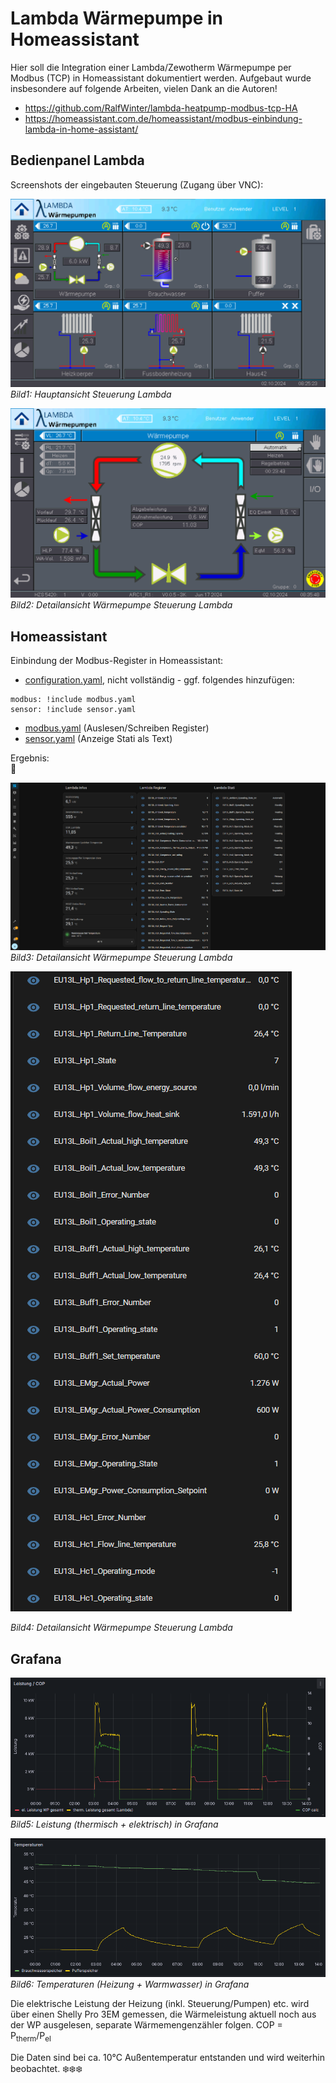 # Lambda Wärmepumpe in Homeassistant #

Hier soll die Integration einer Lambda/Zewotherm Wärmepumpe per Modbus (TCP) in Homeassistant dokumentiert werden. 
Aufgebaut wurde insbesondere auf folgende Arbeiten, vielen Dank an die Autoren!
 - <https://github.com/RalfWinter/lambda-heatpump-modbus-tcp-HA>
 - <https://homeassistant.com.de/homeassistant/modbus-einbindung-lambda-in-home-assistant/>


## Bedienpanel Lambda ##

Screenshots der eingebauten Steuerung (Zugang über VNC):

![Steuerung Lambda](/screenshots/lambda_main.png)
*Bild1: Hauptansicht Steuerung Lambda*


![Steuerung Lambda Detail](/screenshots/lambda_hp.png)
*Bild2: Detailansicht Wärmepumpe Steuerung Lambda*


## Homeassistant ##

Einbindung der Modbus-Register in Homeassistant:
- [configuration.yaml](/configuration.yaml), nicht vollständig - ggf. folgendes hinzufügen:
```
modbus: !include modbus.yaml
sensor: !include sensor.yaml
```
- [modbus.yaml](/modbus.yaml) (Auslesen/Schreiben Register)
- [sensor.yaml](/sensor.yaml) (Anzeige Stati als Text)  
  

Ergebnis:  
 :partying_face:  

![Homeassistant Lambda](/screenshots/HA-lambda.png)  
*Bild3: Detailansicht Wärmepumpe Steuerung Lambda*  

![Homeassistant Lambda Detail](/screenshots/HA-lambda-detail.png)

*Bild4: Detailansicht Wärmepumpe Steuerung Lambda*

## Grafana ##

![Grafana Leistungen](/screenshots/grafana-power.png)  
*Bild5: Leistung (thermisch + elektrisch) in Grafana*



![Grafana Temperaturen](/screenshots/grafana-temp.png)  
*Bild6: Temperaturen (Heizung + Warmwasser) in Grafana*  


Die elektrische Leistung der Heizung (inkl. Steuerung/Pumpen) etc. wird über einen Shelly Pro 3EM gemessen, die Wärmeleistung aktuell noch aus der WP ausgelesen, separate Wärmemengenzähler folgen. 
COP = P<sub>therm</sub>/P<sub>el</sub>

Die Daten sind bei ca. 10°C Außentemperatur entstanden und wird weiterhin beobachtet.
:snowflake::snowflake::snowflake: